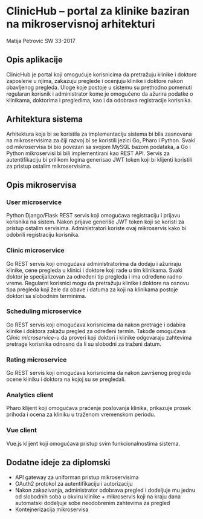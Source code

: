 # ClinicHub – portal za klinike baziran na mikroservisnoj arhitekturi

Matija Petrović SW 33-2017

## Opis aplikacije

ClinicHub je portal koji omogućuje korisnicima da pretražuju klinike i doktore zaposlene u njima, zakazuju preglede i ocenjuju klinike i doktore nakon obavljenog pregleda. Uloge koje postoje u sistemu su prethodno pomenuti regularan korisnik i administrator kome je omogućeno da ažurira podatke o klinikama, doktorima i pregledima, kao i da odobrava registracije korisnika.

## Arhitektura sistema

Arhitektura koja bi se koristila za implementaciju sistema bi bila zasnovana na mikroservisima za čiji razvoj bi se koristili jezici Go, Pharo i Python. Svaki od mikroservisa bi bio povezan sa svojom MySQL bazom podataka, a Go i Python mikroservisi bi bili implementirani kao REST API. Servis za autentifikaciju bi prilikom logina generisao JWT token koji bi klijenti koristili za pristup ostalim mikroservisima.

## Opis mikroservisa

### User microservice

Python Django/Flask REST servis koji omogućava registraciju i prijavu korisnika na sistem. Nakon prijave generiše JWT token koji se koristi za pristup ostalim servisima. Administratori koriste ovaj mikroservis kako bi odobrili registraciju korisnika.

### Clinic microservice

Go REST servis koji omogućava administratorima da dodaju i ažuriraju klinike, cene pregleda u klinici i doktore koji rade u tim klinikama. Svaki doktor je specijalizovan za određeni tip pregleda i ima određeno radno vreme. Regularni korisnici mogu da pretražuju klinike i doktore na osnovu tipa pregleda koji žele da obave i datuma za koji na klinikama postoje doktori sa slobodnim terminima.

### Scheduling microservice

Go REST servis koji omogućava korisnicima da nakon pretrage i odabira klinike i doktora zakažu pregled za određeni termin. Takođe omogućava _Clinic microservice_-u da proveri koji doktori i klinike odgovaraju zahtevima pretrage korisnika odnosno da li su slobodni za traženi datum.

### Rating microservice

Go REST servis koji omogućava korisnicima da nakon završenog pregleda ocene kliniku i doktora na kojoj su se pregledali.

### Analytics client

Pharo klijent koji omogućava praćenje poslovanja klinika, prikazuje prosek prihoda i ocena za kliniku u traženom vremenskom periodu.

### Vue client

Vue.js klijent koji omogućava pristup svim funkcionalnostima sistema.

## Dodatne ideje za diplomski

- API gateway za uniforman pristup mikroservisima
- OAuth2 protokol za autentifikaciju i autorizaciju
- Nakon zakazivanja, administrator odobrava pregled i dodeljuje mu jednu od slobodnih soba u okviru klinike + mikroservis koji na kraju dana automatski dodeljuje sobe neodobrenim zahtevima za pregled
- Kontejnerizacija mikroservisa

